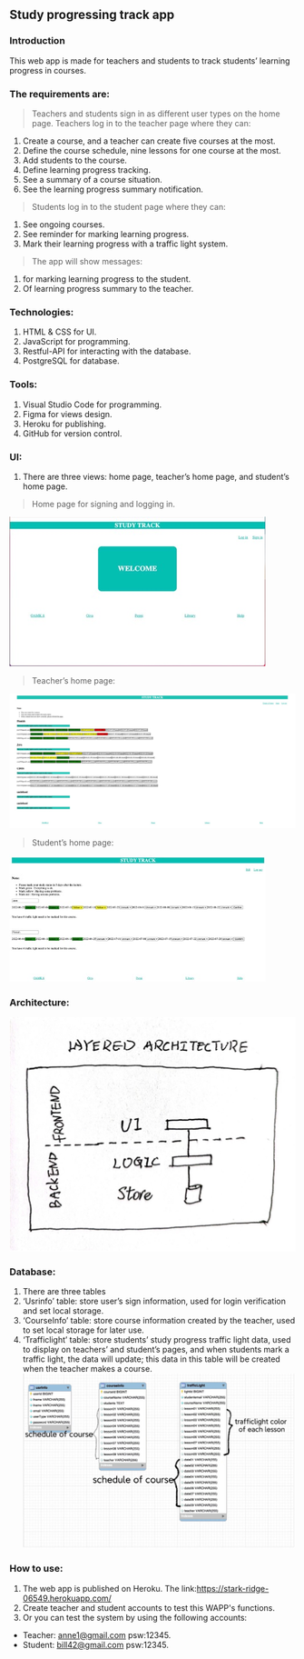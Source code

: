 ## **Study progressing track app**

### **Introduction**

This web app is made for teachers and students to track students’ learning progress in courses.

### **The requirements are:**
> Teachers and students sign in as different user types on the home page. 
> Teachers log in to the teacher page where they can:
1. Create a course, and a teacher can create five courses at the most.
2. Define the course schedule, nine lessons for one course at the most.
3. Add students to the course.
4. Define learning progress tracking.
5. See a summary of a course situation.
6. See the learning progress summary notification.
> Students log in to the student page where they can:
1. See ongoing courses.
2. See reminder for marking learning progress.
3. Mark their learning progress with a traffic light system.
> The app will show messages:
1. for marking learning progress to the student.
2. Of learning progress summary to the teacher.
### **Technologies:**
1. HTML & CSS for UI.
2. JavaScript for programming.
3. Restful-API for interacting with the database.
4. PostgreSQL for database.
### **Tools:**
1. Visual Studio Code for programming.
2. Figma for views design.
3. Heroku for publishing.
4. GitHub for version control.
### **UI:**
1. There are three views: home page, teacher’s home page, and student’s home page.

> Home page for signing and logging in.

![homepage](https://github.com/YinanLi1987/university-and-hobby-project-/blob/main/course_system_WAPP/pictures/Picture%201.jpg?raw=true)



> Teacher’s home page:

![teacherpage](https://github.com/YinanLi1987/university-and-hobby-project-/blob/main/course_system_WAPP/pictures/teacherpage.jpeg?raw=true)


> Student’s home page:

![studentpage](https://github.com/YinanLi1987/university-and-hobby-project-/blob/main/course_system_WAPP/pictures/studentpage.jpg?raw=true)

### **Architecture:**
![architecture](https://github.com/YinanLi1987/university-and-hobby-project-/blob/main/course_system_WAPP/pictures/architecture.jpg?raw=true)


### **Database:**
1. There are three tables
2. ‘Usrinfo’ table: store user’s sign information, used for login verification and set local storage.
3. ‘CourseInfo’ table: store course information created by the teacher, used to set local storage for later use.
4. ‘Trafficlight’ table: store students’ study progress traffic light data, used to display on teachers’ and student’s pages, and when students mark a traffic light, the data will update; this data in this table will be created when the teacher makes a course.
![database](https://github.com/YinanLi1987/university-and-hobby-project-/blob/main/course_system_WAPP/pictures/database.jpg?raw=true)

### **How to use:**
1. The web app is published on Heroku. The link:https://stark-ridge-06549.herokuapp.com/
2. Create teacher and student accounts to test this WAPP's functions.
3. Or you can test the system by using the following accounts:
- Teacher: anne1@gmail.com  psw:12345.
- Student: bill42@gmail.com   psw:12345.
